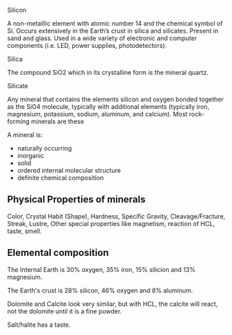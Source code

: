 Silicon

A non-metalllic element with atomic number 14 and the chemical symbol of Si. Occurs extensively in the Earth’s crust in silica and silicates. Present in sand and glass. Used in a wide variety of electronic and computer components (i.e. LED, power supplies, photodetectors).

Silica

The compound SiO2 which in its crystalline form is the mineral quartz.

Silicate

Any mineral that contains the elements silicon and oxygen bonded together as the SiO4 molecule, typically with additional elements (typically iron, magnesium, potassium, sodium, aluminum, and calcium). Most rock-forming minerals are these

A mineral is:

* naturally occurring
* inorganic
* solid
* ordered internal molecular structure
* definite chemical composition

## Physical Properties of minerals

Color, Crystal Habit (Shape), Hardness, Specific Gravity, Cleavage/Fracture,
Streak, Lustre, Other special properties like magnetism, reaction of HCL, taste, smell.

## Elemental composition

The Internal Earth is 30% oxygen, 35% iron, 15% silicion and 13% magnesium.

The Earth's crust is 28% silicon, 46% oxygen and 8% aluminum.

Dolomite and Calcite look very similar, but with HCL, the calcite will react, not the dolomite until it is a fine powder.

Salt/halite has a taste.
